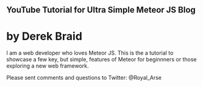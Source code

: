 ## YouTube Tutorial for Ultra Simple Meteor JS Blog

# by Derek Braid 

I am a web developer who loves Meteor JS.  This is the a tutorial to showcase a few key, but simple, features of Meteor for beginnners or those exploring a new web framework.

Please sent comments and questions to Twitter: @Royal_Arse 